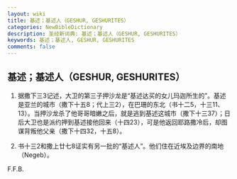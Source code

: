 ```yaml
---
layout: wiki
title: 基述；基述人（GESHUR, GESHURITES）
categories: NewBibleDictionary
description: 圣经新词典: 基述；基述人（GESHUR, GESHURITES）
keywords: 基述；基述人, GESHUR, GESHURITES
comments: false
---
```


## 基述；基述人（GESHUR, GESHURITES）

1. 据撒下三3记述，大卫的第三子押沙龙是“基述达买的女儿玛迦所生的”。基述是亚兰的城市（撒下十五8；代上三2），在巴珊的东北（书十二5，十三11、13）。当押沙龙杀了他哥哥暗嫩之后，就是逃到基述这城市（撒下十三37）；日后大卫也是派约押到基述接他回来（十四23），可是他返回耶路撒冷后，却图谋背叛他父亲（撒下十四32，十五8）。

2. 书十三2和撒上廿七8证实有另一批的“基述人”。他们住在近埃及边界的南地（Negeb）。

F.F.B.








